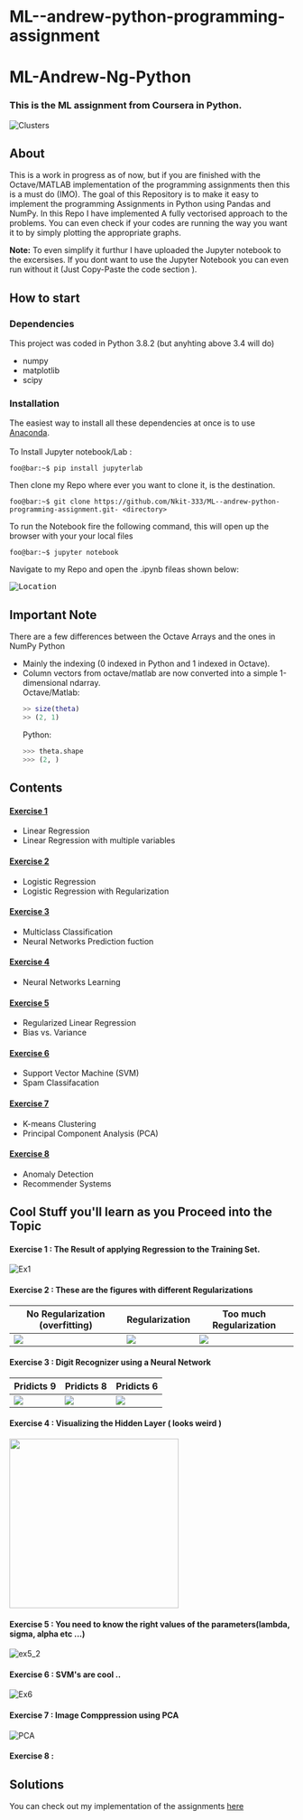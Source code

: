 # ML--andrew-python-programming-assignment
# ML-Andrew-Ng-Python
### This is the ML assignment from Coursera in Python.

![Clusters](https://user-images.githubusercontent.com/66634743/84946155-4b9ac180-b0f9-11ea-8d60-453937061b88.gif)


## About
This is a work in progress as of now, but if you are finished with the Octave/MATLAB implementation of the programming assignments then this is a must do (IMO). The goal of this Repository is to make it easy to implement the programming Assignments in Python using Pandas and NumPy. In this Repo I have implemented A fully vectorised approach to the problems.
You can even check if your codes are running the way you want it to by simply plotting the appropriate graphs.

**Note:** To even simplify it furthur I have uploaded the Jupyter notebook to the excersises.
If you dont want to use the Jupyter Notebook you can even run without it (Just Copy-Paste the code section ). 

## How to start
### Dependencies
This project was coded in Python 3.8.2 (but anyhting above 3.4 will do)
* numpy
* matplotlib
* scipy

### Installation
The easiest way to install all these dependencies at once is to use [Anaconda](https://www.continuum.io/downloads).<br />
<br />To Install Jupyter notebook/Lab : 
```console
foo@bar:~$ pip install jupyterlab
```
Then clone my Repo where ever you want to clone it, <directory> is the destination.
  
```console
foo@bar:~$ git clone https://github.com/Nkit-333/ML--andrew-python-programming-assignment.git- <directory>
```

To run the Notebook fire the following command, this will open up the browser with your your local files

```console
foo@bar:~$ jupyter notebook
```
Navigate to my Repo and open the .ipynb fileas shown below:

<kbd>![Location](https://user-images.githubusercontent.com/66634743/84252124-4056fd00-ab1f-11ea-8bcf-465bce1b4552.png)</kbd>

## Important Note
There are a few differences between the Octave Arrays and the ones in NumPy Python
* Mainly the indexing (0 indexed in Python and 1 indexed in Octave).
* Column vectors from octave/matlab are now converted into a simple 1-dimensional ndarray.
<br />Octave/Matlab: 
    ```matlab
    >> size(theta)
    >> (2, 1)
    ```
    Python:
    ```python
    >>> theta.shape
    >>> (2, )
    ```
## Contents
#### [Exercise 1](https://github.com/Nkit-333/ML--andrew-python-programming-assignment/tree/master/Exercise1)
* Linear Regression
* Linear Regression with multiple variables
#### [Exercise 2](https://github.com/Nkit-333/ML--andrew-python-programming-assignment/tree/master/Exercise2)
* Logistic Regression
* Logistic Regression with Regularization
#### [Exercise 3](https://github.com/Nkit-333/ML--andrew-python-programming-assignment/tree/master/Exercise3)
* Multiclass Classification
* Neural Networks Prediction fuction
#### [Exercise 4](https://github.com/Nkit-333/ML--andrew-python-programming-assignment/tree/master/Exercise4)
* Neural Networks Learning
#### [Exercise 5](https://github.com/Nkit-333/ML--andrew-python-programming-assignment/tree/master/Exercise5)
* Regularized Linear Regression
* Bias vs. Variance
#### [Exercise 6](https://github.com/Nkit-333/ML--andrew-python-programming-assignment/tree/master/Exercise6)
* Support Vector Machine (SVM)
* Spam Classifacation
#### [Exercise 7](https://github.com/Nkit-333/ML--andrew-python-programming-assignment/tree/master/Exercise7)
* K-means Clustering
* Principal Component Analysis (PCA)
#### [Exercise 8](https://github.com/Nkit-333/ML--andrew-python-programming-assignment/tree/master/Exercise8)
* Anomaly Detection
* Recommender Systems

## Cool Stuff you'll learn as you Proceed into the Topic

#### Exercise 1 : The Result of applying Regression to the Training Set.
  
  ![Ex1](https://user-images.githubusercontent.com/66634743/85844365-abf1c900-b7b3-11ea-8fa5-4ec84c3324a6.png)
  
#### Exercise 2 : These are the figures with different Regularizations
  
  | No Regularization (overfitting) |      Regularization       | Too much Regularization |
  |-------------------------------- | ------------------------	| ----------------------- |
  | <img src="https://user-images.githubusercontent.com/66634743/85844985-9a5cf100-b7b4-11ea-8401-1bd667bc7277.png"> 	| <img src="https://user-images.githubusercontent.com/66634743/85844979-992bc400-b7b4-11ea-985e-de020b824a50.png"> 	| <img src="https://user-images.githubusercontent.com/66634743/85844976-97fa9700-b7b4-11ea-8aab-b1e7a6fe8cad.png">  |
  
#### Exercise 3 : Digit Recognizer using a Neural Network

  | Pridicts 9 |      Pridicts 8       | Pridicts 6 |
  |-------------------------------- | ------------------------	| ----------------------- |
  | <img src="https://user-images.githubusercontent.com/66634743/85846151-78fd0480-b7b6-11ea-8de8-8f486ee51353.png"> | <img src="https://user-images.githubusercontent.com/66634743/85846288-a47fef00-b7b6-11ea-8ca9-f9860b2422ee.png">  | <img src="https://user-images.githubusercontent.com/66634743/85846294-a5b11c00-b7b6-11ea-9e44-7e10ea607112.png">  |
  
#### Exercise 4 : Visualizing the Hidden Layer ( looks weird )

  <img src ="https://user-images.githubusercontent.com/66634743/85847360-49e79280-b7b8-11ea-964c-2b8e1c283b19.png" width="300" height="300">
  
#### Exercise 5 : You need to know the right values of the parameters(lambda, sigma, alpha etc ...)

  ![ex5_2](https://user-images.githubusercontent.com/66634743/85847915-528c9880-b7b9-11ea-94bb-756814ddda92.png)
  
#### Exercise 6 : SVM's are cool ..

  ![Ex6](https://user-images.githubusercontent.com/66634743/85848912-14907400-b7bb-11ea-91a8-a5730aff3473.png)
  
#### Exercise 7 : Image Comppression using PCA

  ![PCA](https://user-images.githubusercontent.com/66634743/85850416-ce88df80-b7bd-11ea-887d-d29b05f771e7.gif)
  
#### Exercise 8 : 

  
  
## Solutions
You can check out my implementation of the assignments [here](https://github.com/Nkit-333/ML--andrew-python-programming-assignment)
